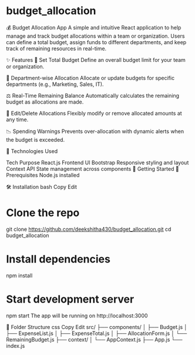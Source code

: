 # budget_allocation

💰 Budget Allocation App
A simple and intuitive React application to help manage and track budget allocations within a team or organization. Users can define a total budget, assign funds to different departments, and keep track of remaining resources in real-time.

✨ Features
🧮 Set Total Budget
Define an overall budget limit for your team or organization.

🏢 Department-wise Allocation
Allocate or update budgets for specific departments (e.g., Marketing, Sales, IT).

⚖️ Real-Time Remaining Balance
Automatically calculates the remaining budget as allocations are made.

🔄 Edit/Delete Allocations
Flexibly modify or remove allocated amounts at any time.

📉 Spending Warnings
Prevents over-allocation with dynamic alerts when the budget is exceeded.

🧰 Technologies Used

Tech	Purpose
React.js	Frontend UI
Bootstrap	Responsive styling and layout
Context API	State management across components
🚀 Getting Started
🔧 Prerequisites
Node.js installed

🛠️ Installation
bash
Copy
Edit
# Clone the repo
git clone https://github.com/deekshitha430/budget_allocation.git
cd budget_allocation

# Install dependencies
npm install

# Start development server
npm start
The app will be running on http://localhost:3000

📁 Folder Structure
css
Copy
Edit
src/
├── components/
│   ├── Budget.js
│   ├── ExpenseList.js
│   ├── ExpenseTotal.js
│   ├── AllocationForm.js
│   └── RemainingBudget.js
├── context/
│   └── AppContext.js
├── App.js
└── index.js
